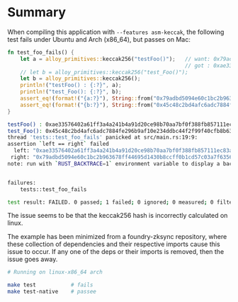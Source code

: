 # Summary

When compiling this application with `--features asm-keccak`, the following test fails under Ubuntu and Arch (x86_64), but passes on Mac:

```rust
fn test_foo_fails() {
    let a = alloy_primitives::keccak256("testFoo()");   // want: 0x79adbd5094e60c1bc2b963678ff44695d1430b8ccff0b1cd57c03a7f63567822
                                                        // got : 0xae33576402a61ff3a4a241b4a91d20ce98b70aa7bf0f388fb857111ec83aef73
    // let b = alloy_primitives::keccak256("test_Foo()");
    let b = alloy_primitives::keccak256();
    println!("testFoo() : {:?}", a);
    println!("test_Foo(): {:?}", b);
    assert_eq!(format!("{a:?}"), String::from("0x79adbd5094e60c1bc2b963678ff44695d1430b8ccff0b1cd57c03a7f63567822"));
    assert_eq!(format!("{b:?}"), String::from("0x45c48c2bd4afc6adc7884fe296b9af10e234ddbc44f2f99f40cfb8b6391e9798"));   // this is always correct
}
```

```bash
testFoo() : 0xae33576402a61ff3a4a241b4a91d20ce98b70aa7bf0f388fb857111ec83aef73
test_Foo(): 0x45c48c2bd4afc6adc7884fe296b9af10e234ddbc44f2f99f40cfb8b6391e9798
thread 'tests::test_foo_fails' panicked at src/main.rs:19:9:
assertion `left == right` failed
  left: "0xae33576402a61ff3a4a241b4a91d20ce98b70aa7bf0f388fb857111ec83aef73"
 right: "0x79adbd5094e60c1bc2b963678ff44695d1430b8ccff0b1cd57c03a7f63567822"
note: run with `RUST_BACKTRACE=1` environment variable to display a backtrace


failures:
    tests::test_foo_fails

test result: FAILED. 0 passed; 1 failed; 0 ignored; 0 measured; 0 filtered out; finished in 0.00s
```

The issue seems to be that the keccak256 hash is incorrectly calculated on linux.

The example has been minimized from a foundry-zksync repository, where these collection of dependencies and their respective imports cause this issue to occur. 
If any one of the deps or their imports is removed, then the issue goes away. 

```bash
# Running on linux-x86_64 arch

make test           # fails
make test-native    # passee
```